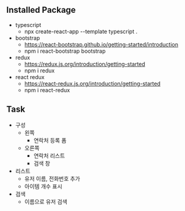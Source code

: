 ## Installed Package
- typescript
  - npx create-react-app --template typescript .
- bootstrap
  - https://react-bootstrap.github.io/getting-started/introduction
  - npm i react-bootstrap bootstrap
- redux
  - https://redux.js.org/introduction/getting-started
  - npm i redux
- react redux
  - https://react-redux.js.org/introduction/getting-started
  - npm i react-redux

## Task
- 구성
  - 왼쪽
    - 연락처 등록 폼
  - 오른쪽
    - 연락처 리스트
    - 검색 창
- 리스트
  - 유저 이름, 전화번호 추가
  - 아이템 개수 표시
- 검색
  - 이름으로 유저 검색